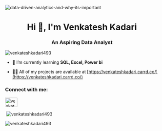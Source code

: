 
![data-driven-analytics-and-why-its-important](https://github.com/venkateshkadari493/venkateshkadari493/assets/144048777/c2e1d80a-95d7-4e8f-8856-8e862533d0e5)

<h1 align="center">Hi 👋, I'm Venkatesh Kadari</h1>
<h3 align="center">An Aspiring Data Analyst</h3>

<p align="left"> <img src="https://komarev.com/ghpvc/?username=venkateshkadari493&label=Profile%20views&color=0e75b6&style=flat" alt="venkateshkadari493" /> </p>

- 🌱 I’m currently learning **SQL, Excel, Power bi**

- 👨‍💻 All of my projects are available at [https://venkateshkadari.carrd.co/](https://venkateshkadari.carrd.co/)

<h3 align="left">Connect with me:</h3>
<p align="left">
<a href="https://linkedin.com/in/venkatesh kadari" target="blank"><img align="center" src="https://raw.githubusercontent.com/rahuldkjain/github-profile-readme-generator/master/src/images/icons/Social/linked-in-alt.svg" alt="venkatesh kadari" height="30" width="40" /></a>
</p>

<p>&nbsp;<img align="center" src="https://github-readme-stats.vercel.app/api?username=venkateshkadari493&show_icons=true&locale=en" alt="venkateshkadari493" /></p>

<p><img align="center" src="https://github-readme-streak-stats.herokuapp.com/?user=venkateshkadari493&" alt="venkateshkadari493" /></p>

